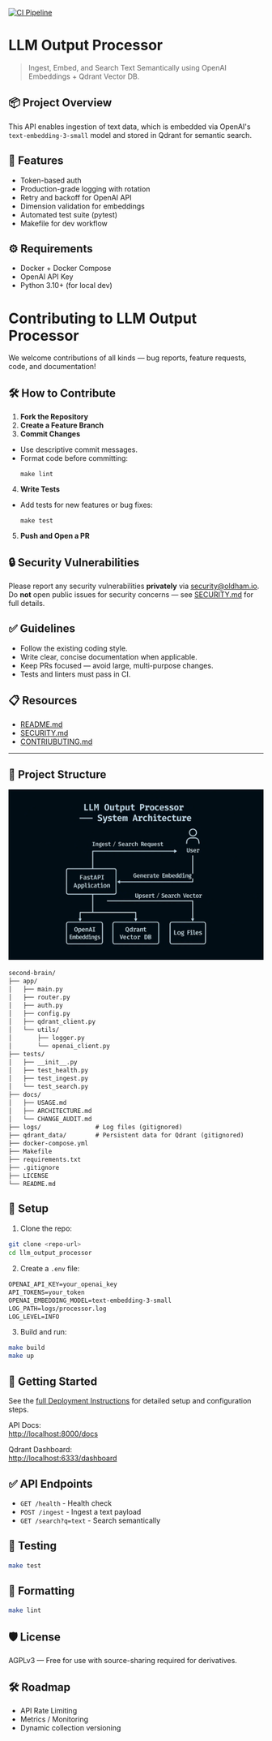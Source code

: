 [![CI Pipeline](https://github.com/raold/second-brain/actions/workflows/ci.yaml/badge.svg)](https://github.com/raold/second-brain/actions/workflows/ci.yaml)

# LLM Output Processor

> Ingest, Embed, and Search Text Semantically using OpenAI Embeddings + Qdrant Vector DB.



## 📦 Project Overview
This API enables ingestion of text data, which is embedded via OpenAI's `text-embedding-3-small` model and stored in Qdrant for semantic search.



## 🚀 Features
- Token-based auth
- Production-grade logging with rotation
- Retry and backoff for OpenAI API
- Dimension validation for embeddings
- Automated test suite (pytest)
- Makefile for dev workflow


## ⚙️ Requirements
- Docker + Docker Compose
- OpenAI API Key
- Python 3.10+ (for local dev)

# Contributing to LLM Output Processor

We welcome contributions of all kinds — bug reports, feature requests, code, and documentation!

## 🛠 How to Contribute

1. **Fork the Repository**
2. **Create a Feature Branch**
3. **Commit Changes**
- Use descriptive commit messages.
- Format code before committing:
  ```
  make lint
  ```
4. **Write Tests**
- Add tests for new features or bug fixes:
  ```
  make test
  ```
5. **Push and Open a PR**

## 🔒 Security Vulnerabilities

Please report any security vulnerabilities **privately** via [security@oldham.io](mailto:security@oldham.io).  
Do **not** open public issues for security concerns — see [SECURITY.md](./SECURITY.md) for full details.

## ✅ Guidelines

- Follow the existing coding style.
- Write clear, concise documentation when applicable.
- Keep PRs focused — avoid large, multi-purpose changes.
- Tests and linters must pass in CI.

## 📋 Resources

- [README.md](./README.md)
- [SECURITY.md](./docs/SECURITY.md)
- [CONTRIUBUTING.md](./docs/CONTRIUBTING.md)

---

## 📁 Project Structure
![System Architecture - Dark Theme](docs/system_architecture.png)

```
second-brain/
├── app/
│   ├── main.py
│   ├── router.py
│   ├── auth.py
│   ├── config.py
│   ├── qdrant_client.py
│   └── utils/
│       ├── logger.py
│       └── openai_client.py
├── tests/
│   ├── __init__.py
│   ├── test_health.py
│   ├── test_ingest.py
│   └── test_search.py
├── docs/
│   ├── USAGE.md
│   ├── ARCHITECTURE.md
│   └── CHANGE_AUDIT.md
├── logs/               # Log files (gitignored)
├── qdrant_data/        # Persistent data for Qdrant (gitignored)
├── docker-compose.yml
├── Makefile
├── requirements.txt
├── .gitignore
├── LICENSE
└── README.md
```


## 🔧 Setup

1. Clone the repo:
```bash
git clone <repo-url>
cd llm_output_processor
```

2. Create a `.env` file:
```
OPENAI_API_KEY=your_openai_key
API_TOKENS=your_token
OPENAI_EMBEDDING_MODEL=text-embedding-3-small
LOG_PATH=logs/processor.log
LOG_LEVEL=INFO
```

3. Build and run:
```bash
make build
make up
```

## 🏁 Getting Started

See the [full Deployment Instructions](./docs/DEPLOYMENT.md) for detailed setup and configuration steps.


API Docs:  
[http://localhost:8000/docs](http://localhost:8000/docs)

Qdrant Dashboard:  
[http://localhost:6333/dashboard](http://localhost:6333/dashboard)


## ✅ API Endpoints

- `GET /health` - Health check
- `POST /ingest` - Ingest a text payload
- `GET /search?q=text` - Search semantically



## 🧪 Testing
```bash
make test
```

## 🧹 Formatting
```bash
make lint
```

## 🛡️ License
AGPLv3 — Free for use with source-sharing required for derivatives.



## 🛠️ Roadmap
- API Rate Limiting
- Metrics / Monitoring
- Dynamic collection versioning
